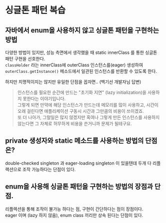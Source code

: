 # 싱글톤 패턴 복습

## 자바에서 enum을 사용하지 않고 싱글톤 패턴을 구현하는 방법
다양한 방법이 있지만, 성능 측면에서 생각했을 때 static innerClass 를 통한 싱글톤 패턴 구현을 선호한다.  
`classHolder` 라는 innerClass에 outerClass 인스턴스를(eager) 생성하여 `outerClass.getInstance()` 메소드에서 일관된 인스턴스를 반환할 수 있도록 한다.  

하지만 치명적이지는 않지만 유일한 단점을 꼽자면.. (백기선 개발자님 답변)
> 인스턴스를 필요한 순간에 만드는 "초기화 지연" (lazy initialization)을 사용하지 못한다는 이야기입니다.  
> 그렇게 되면 만약에 해당 인스턴스가 만드는데 메모리를 많이 사용하고, 시간이 오래 걸린다면 애플리케이션 구동시 시간과 그만큼의 비용이 쓰이겠죠.  
> 또 더 나아가, 그럴일은 많지 않겠지만 혹여나 그렇게 만든 인스턴스를 사용하지 않는다면 그 자체로 허무하게 비용을 쓴거니까 문제가 될테구요.


## private 생성자와 static 메소드를 사용하는 방법의 단점은?
double-checked singleton 과 eager-loading singleton 이 있을텐데 두개 다 리플랙션으로 조작 가능하다는 단점이 있다.

## enum을 사용해 싱글톤 패턴을 구현하는 방법의 장점과 단점.
리플렉션을 통해 조작이 불가능 하다는 점, 구현이 간단하다는 점이 장점이다.  
eager 이며 (lazy 하지 않음), enum class 끼리만 상속 된다는 단점이 있다.